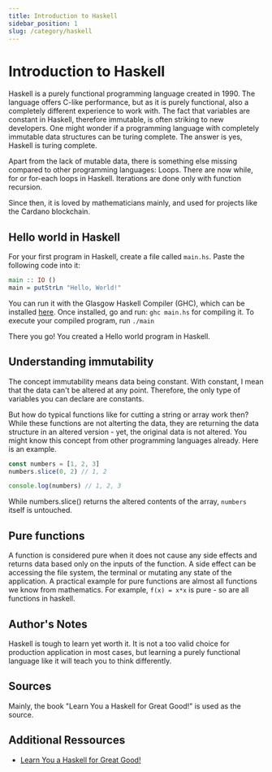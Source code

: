 ```yaml
---
title: Introduction to Haskell
sidebar_position: 1
slug: /category/haskell
---
```


# Introduction to Haskell

Haskell is a purely functional programming language created in 1990.
The language offers C-like performance, but as it is purely functional, also a completely different experience to work with.
The fact that variables are constant in Haskell, therefore immutable, is often striking to new developers. One might wonder if a programming language with completely immutable data structures can be turing complete. The answer is yes, Haskell is turing complete.

Apart from the lack of mutable data, there is something else missing compared to other programming languages: Loops.
There are now while, for or for-each loops in Haskell. Iterations are done only with function recursion.

Since then, it is loved by mathematicians mainly, and used for projects like the Cardano blockchain.

## Hello world in Haskell

For your first program in Haskell, create a file called <code>main.hs</code>.
Paste the following code into it:

```haskell
main :: IO ()
main = putStrLn "Hello, World!"
```

You can run it with the Glasgow Haskell Compiler (GHC), which can be installed [here](https://www.haskell.org/ghc/).
Once installed, go and run: <code>ghc main.hs</code> for compiling it.
To execute your compiled program, run <code>./main</code>

There you go! You created a Hello world program in Haskell.

## Understanding immutability

The concept immutability means data being constant.
With constant, I mean that the data can't be altered at any point.
Therefore, the only type of variables you can declare are constants.

But how do typical functions like for cutting a string or array work then? While these functions are not alterting the data, they
are returning the data structure in an altered version - yet, the original data is not altered.
You might know this concept from other programming languages already. Here is an example.

```javascript
const numbers = [1, 2, 3]
numbers.slice(0, 2) // 1, 2

console.log(numbers) // 1, 2, 3
```

While numbers.slice() returns the altered contents of the array, <code>numbers</code> itself is untouched.

## Pure functions

A function is considered pure when it does not cause any side effects and returns data based only on the inputs of the function.
A side effect can be accessing the file system, the terminal or mutating any state of the application.
A practical example for pure functions are almost all functions we know from mathematics.
For example, <code>f(x) = x\*x</code> is pure - so are all functions in haskell.

## Author's Notes

Haskell is tough to learn yet worth it.
It is not a too valid choice for production application in most cases, but learning a purely functional language like it will teach you to think differently.

## Sources

Mainly, the book "Learn You a Haskell for Great Good!" is used as the source.

## Additional Ressources

-  [Learn You a Haskell for Great Good!](http://learnyouahaskell.com/chapters)
